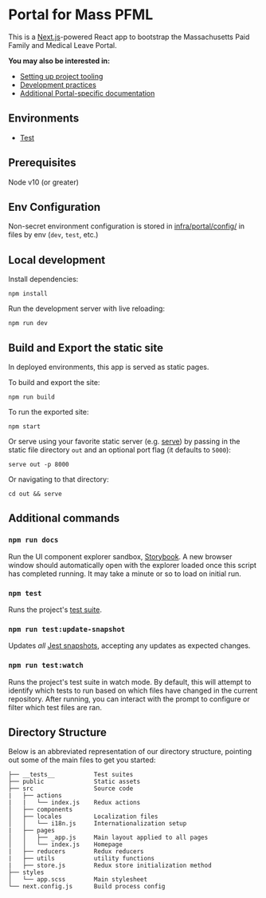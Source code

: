 # Portal for Mass PFML

This is a [Next.js](https://nextjs.org/docs)-powered React app to bootstrap the Massachusetts Paid Family and Medical Leave Portal.

**You may also be interested in:**

- [Setting up project tooling](../README.md)
- [Development practices](../docs/contributing.md)
- [Additional Portal-specific documentation](../docs/portal/)

## Environments

- [Test](https://pfml-sandbox-v2.navateam.com/)

## Prerequisites

Node v10 (or greater)

## Env Configuration

Non-secret environment configuration is stored in [infra/portal/config/](../infra/portal/config/) in files by env (`dev`, `test`, etc.)

## Local development

Install dependencies:

```
npm install
```

Run the development server with live reloading:

```
npm run dev
```

## Build and Export the static site

In deployed environments, this app is served as static pages.

To build and export the site:
```
npm run build
```

To run the exported site:

```
npm start
```

Or serve using your favorite static server (e.g. [serve](https://www.npmjs.com/package/serve)) by passing in the static file directory `out` and an optional port flag (it defaults to `5000`):
```
serve out -p 8000
```

Or navigating to that directory:
```
cd out && serve
```

## Additional commands

### `npm run docs`

Run the UI component explorer sandbox, [Storybook](https://storybook.js.org/). A new browser window should automatically open with the explorer loaded once this script has completed running. It may take a minute or so to load on initial run.

### `npm test`

Runs the project's [test suite](../docs/portal/tests.md).

### `npm run test:update-snapshot`

Updates _all_ [Jest snapshots](../docs/portal/tests.md#Snapshot%20tests), accepting any updates as expected changes.

### `npm run test:watch`

Runs the project's test suite in watch mode. By default, this will attempt to identify which tests to run based on which files have changed in the current repository. After running, you can interact with the prompt to configure or filter which test files are ran.

## Directory Structure

Below is an abbreviated representation of our directory structure, pointing out some of the main files to get you started:

```
├── __tests__           Test suites
├── public              Static assets
├── src                 Source code
|   ├── actions
|   |   └── index.js    Redux actions
│   ├── components
│   ├── locales         Localization files
│   │   └── i18n.js     Internationalization setup
|   ├── pages
│   │   ├── _app.js     Main layout applied to all pages
│   │   └── index.js    Homepage
|   ├── reducers        Redux reducers
|   ├── utils           utility functions
|   ├── store.js        Redux store initialization method
├── styles
│   └── app.scss        Main stylesheet
└── next.config.js      Build process config
```
